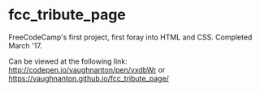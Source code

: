 # fcc_tribute_page
FreeCodeCamp's first project, first foray into HTML and CSS. Completed March '17.

Can be viewed at the following link:
http://codepen.io/vaughnanton/pen/vxdbWr
or
https://vaughnanton.github.io/fcc_tribute_page/
